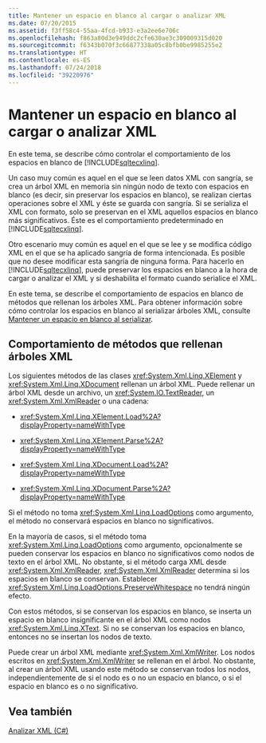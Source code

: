 ```yaml
---
title: Mantener un espacio en blanco al cargar o analizar XML
ms.date: 07/20/2015
ms.assetid: f3ff58c4-55aa-4fcd-b933-e3a2ee6e706c
ms.openlocfilehash: f863a80d3e949ddc2cfe630ae3c309009315d020
ms.sourcegitcommit: f6343b070f3c66877338a05c8bfb0be9985255e2
ms.translationtype: HT
ms.contentlocale: es-ES
ms.lasthandoff: 07/24/2018
ms.locfileid: "39220976"
---
```

# <a name="preserving-white-space-while-loading-or-parsing-xml"></a>Mantener un espacio en blanco al cargar o analizar XML
En este tema, se describe cómo controlar el comportamiento de los espacios en blanco de [!INCLUDE[sqltecxlinq](~/includes/sqltecxlinq-md.md)].  
  
 Un caso muy común es aquel en el que se leen datos XML con sangría, se crea un árbol XML en memoria sin ningún nodo de texto con espacios en blanco (es decir, sin preservar los espacios en blanco), se realizan ciertas operaciones sobre el XML y éste se guarda con sangría. Si se serializa el XML con formato, solo se preservan en el XML aquellos espacios en blanco más significativos. Éste es el comportamiento predeterminado en [!INCLUDE[sqltecxlinq](~/includes/sqltecxlinq-md.md)].  
  
 Otro escenario muy común es aquel en el que se lee y se modifica código XML en el que se ha aplicado sangría de forma intencionada. Es posible que no desee modificar esta sangría de ninguna forma. Para hacerlo en [!INCLUDE[sqltecxlinq](~/includes/sqltecxlinq-md.md)], puede preservar los espacios en blanco a la hora de cargar o analizar el XML y si deshabilita el formato cuando serialice el XML.  
  
 En este tema, se describe el comportamiento de espacios en blanco de métodos que rellenan los árboles XML. Para obtener información sobre cómo controlar los espacios en blanco al serializar árboles XML, consulte [Mantener un espacio en blanco al serializar](../../../../csharp/programming-guide/concepts/linq/preserving-white-space-while-serializing.md).  
  
## <a name="behavior-of-methods-that-populate-xml-trees"></a>Comportamiento de métodos que rellenan árboles XML  
 Los siguientes métodos de las clases <xref:System.Xml.Linq.XElement> y <xref:System.Xml.Linq.XDocument> rellenan un árbol XML. Puede rellenar un árbol XML desde un archivo, un <xref:System.IO.TextReader>, un <xref:System.Xml.XmlReader> o una cadena:  
  
-   <xref:System.Xml.Linq.XElement.Load%2A?displayProperty=nameWithType>  
  
-   <xref:System.Xml.Linq.XElement.Parse%2A?displayProperty=nameWithType>  
  
-   <xref:System.Xml.Linq.XDocument.Load%2A?displayProperty=nameWithType>  
  
-   <xref:System.Xml.Linq.XDocument.Parse%2A?displayProperty=nameWithType>  
  
 Si el método no toma <xref:System.Xml.Linq.LoadOptions> como argumento, el método no conservará espacios en blanco no significativos.  
  
 En la mayoría de casos, si el método toma <xref:System.Xml.Linq.LoadOptions> como argumento, opcionalmente se pueden conservar los espacios en blanco no significativos como nodos de texto en el árbol XML. No obstante, si el método carga XML desde <xref:System.Xml.XmlReader>, <xref:System.Xml.XmlReader> determina si los espacios en blanco se conservan. Establecer <xref:System.Xml.Linq.LoadOptions.PreserveWhitespace> no tendrá ningún efecto.  
  
 Con estos métodos, si se conservan los espacios en blanco, se inserta un espacio en blanco insignificante en el árbol XML como nodos <xref:System.Xml.Linq.XText>. Si no se conservan los espacios en blanco, entonces no se insertan los nodos de texto.  
  
 Puede crear un árbol XML mediante <xref:System.Xml.XmlWriter>. Los nodos escritos en <xref:System.Xml.XmlWriter> se rellenan en el árbol. No obstante, al crear un árbol XML usando este método se conservan todos los nodos, independientemente de si el nodo es o no un espacio en blanco, o si el espacio en blanco es o no significativo.  
  
## <a name="see-also"></a>Vea también  
 [Analizar XML (C#)](../../../../csharp/programming-guide/concepts/linq/parsing-xml.md)
